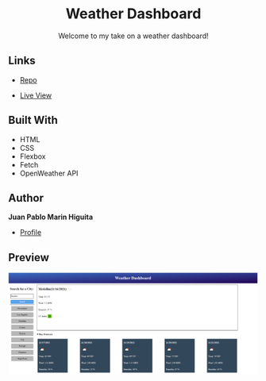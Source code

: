 <h1 align="center"> Weather Dashboard </h1>

<p align="center"> Welcome to my take on a weather dashboard! </p>

## Links

- [Repo](https://github.com/jpmarinh92/weather-dashboard "Weather Dashboard")

- [Live View](https://jpmarinh92.github.io/weather-dashboard "Live View")

## Built With

- HTML
- CSS
- Flexbox
- Fetch
- OpenWeather API

## Author

**Juan Pablo Marin Higuita**

- [Profile](https://github.com/jpmarinh92 "Juan Pablo Marin Higuita")

## Preview

![Preview](/assets/images/dashboard.PNG)
